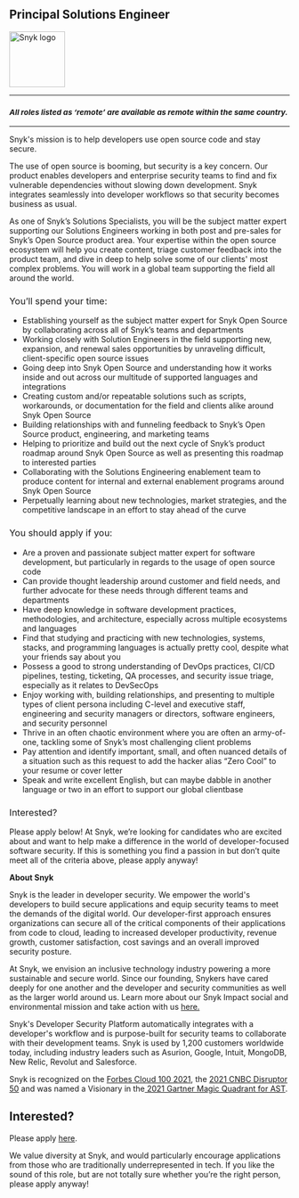 Principal Solutions Engineer
---

<img src="https://res.cloudinary.com/snyk/image/upload/v1537345894/press-kit/brand/logo-black.png" width="100" alt="Snyk logo" />

<hr>
<h3><em><strong><sub>All roles listed as ‘remote’ are available as remote within the same country.</sub></strong></em></h3>
<hr>
<p><span style="font-weight: 400;">Snyk's mission is to help developers use open source code and stay secure.</span></p>
<p><span style="font-weight: 400;">The use of open source is booming, but security is a key concern. Our product enables developers and enterprise security teams to find and fix vulnerable dependencies without slowing down development. Snyk integrates seamlessly into developer workflows so that security becomes business as usual.</span></p>
<p><span style="font-weight: 400;">As one of Snyk’s Solutions Specialists, you will be the subject matter expert supporting our Solutions Engineers working in both post and pre-sales for Snyk’s Open Source product area. Your expertise within the open source ecosystem will help you create content, triage customer feedback into the product team, and dive in deep to help solve some of our clients' most complex problems. You will work in a global team supporting the field all around the world.</span></p>
<h3><span style="font-weight: 400;">You’ll spend your time:</span></h3>
<ul>
<li style="font-weight: 400;"><span style="font-weight: 400;">Establishing yourself as the subject matter expert for Snyk Open Source by collaborating across all of Snyk’s teams and departments</span></li>
<li style="font-weight: 400;"><span style="font-weight: 400;">Working closely with Solution Engineers in the field supporting new, expansion, and renewal sales opportunities by unraveling difficult, client-specific open source issues</span></li>
<li style="font-weight: 400;"><span style="font-weight: 400;">Going deep into Snyk Open Source and understanding how it works inside and out across our multitude of supported languages and integrations</span></li>
<li style="font-weight: 400;"><span style="font-weight: 400;">Creating custom and/or repeatable solutions such as scripts, workarounds, or documentation for the field and clients alike around Snyk Open Source</span></li>
<li style="font-weight: 400;"><span style="font-weight: 400;">Building relationships with and funneling feedback to Snyk’s Open Source product, engineering, and marketing teams</span></li>
<li style="font-weight: 400;"><span style="font-weight: 400;">Helping to prioritize and build out the next cycle of Snyk’s product roadmap around Snyk Open Source as well as presenting this roadmap to interested parties</span></li>
<li style="font-weight: 400;"><span style="font-weight: 400;">Collaborating with the Solutions Engineering enablement team to produce content for internal and external enablement programs around Snyk Open Source</span></li>
<li style="font-weight: 400;"><span style="font-weight: 400;">Perpetually learning about new technologies, market strategies, and the competitive landscape in an effort to stay ahead of the curve</span></li>
</ul>
<h3><span style="font-weight: 400;">You should apply if you:</span></h3>
<ul>
<li style="font-weight: 400;"><span style="font-weight: 400;">Are a proven and passionate subject matter expert for software development, but particularly in regards to the usage of open source code</span></li>
<li style="font-weight: 400;"><span style="font-weight: 400;">Can provide thought leadership around customer and field needs, and further advocate for these needs through different teams and departments</span></li>
<li style="font-weight: 400;"><span style="font-weight: 400;">Have deep knowledge in software development practices, methodologies, and architecture, especially across multiple ecosystems and languages</span></li>
<li style="font-weight: 400;"><span style="font-weight: 400;">Find that studying and practicing with new technologies, systems, stacks, and programming languages is actually pretty cool, despite what your friends say about you</span></li>
<li style="font-weight: 400;"><span style="font-weight: 400;">Possess a good to strong understanding of DevOps practices, CI/CD pipelines, testing, ticketing, QA processes, and security issue triage, especially as it relates to DevSecOps</span></li>
<li style="font-weight: 400;"><span style="font-weight: 400;">Enjoy working with, building relationships, and presenting to multiple types of client persona including C-level and executive staff, engineering and security managers or directors, software engineers, and security personnel</span></li>
<li style="font-weight: 400;"><span style="font-weight: 400;">Thrive in an often chaotic environment where you are often an army-of-one, tackling some of Snyk’s most challenging client problems</span></li>
<li style="font-weight: 400;"><span style="font-weight: 400;">Pay attention and identify important, small, and often nuanced details of a situation such as this request to add the hacker alias “Zero Cool” to your resume or cover letter</span></li>
<li style="font-weight: 400;"><span style="font-weight: 400;">Speak and write excellent English, but can maybe dabble in another language or two in an effort to support our global clientbase</span></li>
</ul>
<h3><span style="font-weight: 400;">Interested?</span></h3>
<p><span style="font-weight: 400;">Please apply below! At Snyk, we’re looking for candidates who are excited about and want to help make a difference in the world of developer-focused software security. If this is something you find a passion in but don’t quite meet all of the criteria above, please apply anyway!</span></p><div class="content-conclusion"><p><strong>About Snyk</strong></p>
<p><span style="font-weight: 400;">Snyk is the leader in developer security. We empower the world's developers to build secure applications and equip security teams to meet the demands of the digital world. Our developer-first approach ensures organizations can secure all of the critical components of their applications from code to cloud, leading to increased developer productivity, revenue growth, customer satisfaction, cost savings and an overall improved security posture.&nbsp;</span></p>
<p><span style="font-weight: 400;">At Snyk, we envision an inclusive technology industry powering a more sustainable and secure world.</span> <span style="font-weight: 400;">Since our founding, Snykers have cared deeply for one another and the developer and security communities as well as the larger world around us. Learn more about our Snyk Impact social and environmental mission and take action with us </span><a href="https://snyk.io/about/snyk-impact/"><span style="font-weight: 400;">here.</span></a></p>
<p><span style="font-weight: 400;">Snyk's Developer Security Platform automatically integrates with a developer's workflow and is purpose-built for security teams to collaborate with their development teams. Snyk is used by 1,200 customers worldwide today, including industry leaders such as Asurion, Google, Intuit, MongoDB, New Relic, Revolut and Salesforce.</span></p>
<p><span style="font-weight: 400;">Snyk is recognized on the </span><a href="https://www.forbes.com/cloud100/#6f24b5ba5f94"><span style="font-weight: 400;">Forbes Cloud 100 2021</span></a><span style="font-weight: 400;">, the </span><a href="https://www.cnbc.com/2021/05/25/these-are-the-2021-cnbc-disruptor-50-companies.html"><span style="font-weight: 400;">2021 CNBC Disruptor 50</span></a><span style="font-weight: 400;"> and was named a Visionary in the</span><a href="https://snyk.io/blog/snyk-visionary-2021-gartner-magic-quadrant-for-ast/"><span style="font-weight: 400;"> 2021 Gartner Magic Quadrant for AST</span></a><span style="font-weight: 400;">.</span></p></div>

Interested?
---

Please apply [here](https://boards.greenhouse.io/snyk/jobs/6220315002#app).

We value diversity at Snyk, and would particularly encourage applications from those who are traditionally underrepresented in tech.
If you like the sound of this role, but are not totally sure whether you’re the right person, please apply anyway!
